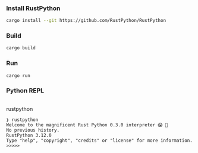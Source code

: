### Install RustPython
```bash
cargo install --git https://github.com/RustPython/RustPython
```

### Build
```bash
cargo build
```

### Run
```bash
cargo run
```

### Python REPL
```bash
```
rustpython
```
❯ rustpython
Welcome to the magnificent Rust Python 0.3.0 interpreter 😱 🖖
No previous history.
RustPython 3.12.0
Type "help", "copyright", "credits" or "license" for more information.
>>>>>
```